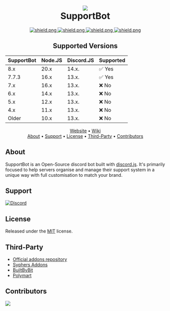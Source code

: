 <h1 align="center">
    <br>
    <a href="https://github.com/Emerald-Services/SupportBot"><img src="https://i.imgur.com/cuadAYv.png"></a>
    <br>
    SupportBot
    <br>
</h1>

<div align="center">

<a href="https://opensource.org/licenses/MIT">
    <img src="https://img.shields.io/badge/license-MIT-green?style=for-the-badge" alt="shield.png">
</a>

<a href="https://github.com/discordjs">
    <img src="https://img.shields.io/badge/discord.js-v13.6.x-blue.svg?style=for-the-badge&logo=javascript.svg" alt="shield.png">
</a>

<a href="https://github.com/nodejs/node">
    <img src="https://img.shields.io/badge/node.js-v16.14.x-green.svg?style=for-the-badge&logo=node" alt="shield.png">
</a>

<a href="https://github.com/Emerald-Services/SupportBot/releases">
    <img src="https://img.shields.io/github/downloads/Emerald-Services/SupportBot/total?style=for-the-badge" alt="shield.png">
</a>

## Supported Versions

| SupportBot | Node.JS | Discord.JS |  Supported |
|------------|---------|------------|------------|
|    8.x     |   20.x  |    14.x.   | ✅ Yes
|    7.7.3   |   16.x  |    13.x.   | ✅ Yes
|    7.x     |   16.x  |    13.x.   | ❌ No
|    6.x     |   14.x  |    13.x.   | ❌ No
|    5.x     |   12.x  |    13.x.   | ❌ No
|    4.x     |   11.x  |    13.x.   | ❌ No
|    Older   | 10.x    |    13.x.   | ❌ No

</div>

<p align="center">
  <a href="https://emeraldsrv.com/">Website</a>
  •
  <a href="https://github.com/Emerald-Services/SupportBot/wiki">Wiki</a>
<br>
  <a href="#about">About</a>
  •
  <a href="#support">Support</a>
  •
  <a href="#license">License</a>
  •
  <a href="https://github.com/Emerald-Services/SupportBot/wiki/Third-Party-Developer">Third-Party</a>
  •
  <a href="#contributors">Contributors</a>
</p>

## About

SupportBot is an Open-Source discord bot built with [discord.js](https://github.com/discordjs/discord.js). It's primarily focused to help servers organise and manage their support system in a unique way with full customisation to match your brand.

## Support

<a href="https://emeraldsrv.com/discord">
    <img alt="Discord" src="https://img.shields.io/discord/597779408295821323?logo=discord&logoColor=white&style=for-the-badge">
</a>


## License

Released under the [MIT](https://opensource.org/licenses/MIT) license.


## Third-Party

- [Official addons repository](https://github.com/Emerald-Services/Addons/)
- [Syphers Addons](https://github.com/SypherRed/SB_Addons_Unofficial)
- [BuiltByBit](https://builtbybit.com/supportbot)
- [Polymart](https://polymart.org/resource/supportbot-1-discord-ticket-bot.518)


## Contributors

<a href="https://github.com/Emerald-Services/SupportBot/graphs/contributors">
  <img src="https://contrib.rocks/image?repo=Emerald-Services/SupportBot">
</a>



